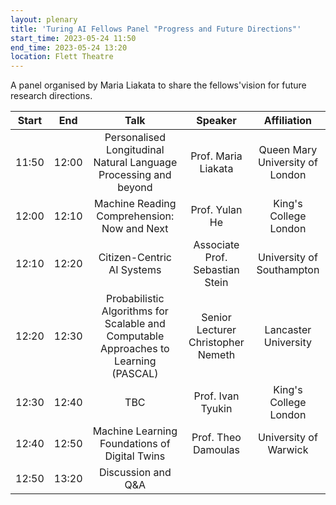 ```yaml
---
layout: plenary
title: 'Turing AI Fellows Panel "Progress and Future Directions"'
start_time: 2023-05-24 11:50
end_time: 2023-05-24 13:20
location: Flett Theatre 
---
```


A panel organised by Maria Liakata to share the fellows'vision for future research directions.

| Start     | End      | Talk                                                                                  | Speaker                             | Affiliation                      |
|   :----:  |   :----: |   :----:                                                                              |   :----:                            |   :----:                         |
| 11:50     | 12:00    | Personalised Longitudinal Natural Language Processing and beyond                      | Prof. Maria Liakata                 | Queen Mary University of London  |
| 12:00     | 12:10    | Machine Reading Comprehension: Now and Next                                           | Prof. Yulan He                      | King's College London            |
| 12:10     | 12:20    | Citizen-Centric AI Systems                                                            | Associate Prof. Sebastian Stein     | University of Southampton        |
| 12:20     | 12:30    | Probabilistic Algorithms for Scalable and Computable Approaches to Learning (PASCAL)  | Senior Lecturer Christopher Nemeth  | Lancaster University             |
| 12:30     | 12:40    | TBC                                                                                   | Prof. Ivan Tyukin                   | King's College London            |
| 12:40     | 12:50    | Machine Learning Foundations of Digital Twins                                         | Prof. Theo Damoulas                 | University of Warwick            |
| 12:50     | 13:20    | Discussion and Q&A                                                                    |                                     |                                  |


